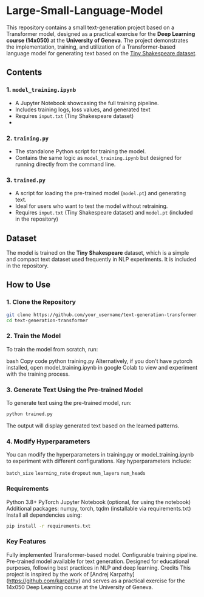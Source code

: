 # Large-Small-Language-Model

This repository contains a small text-generation project based on a Transformer model, designed as a practical exercise for the **Deep Learning course (14x050)** at the **University of Geneva**. The project demonstrates the implementation, training, and utilization of a Transformer-based language model for generating text based on the [Tiny Shakespeare dataset](https://raw.githubusercontent.com/karpathy/char-rnn/master/data/tinyshakespeare/input.txt).

## Contents

### 1. `model_training.ipynb`
- A Jupyter Notebook showcasing the full training pipeline.
- Includes training logs, loss values, and generated text 
- Requires `input.txt` (Tiny Shakespeare dataset)
- 
### 2. `training.py`
- The standalone Python script for training the model.
- Contains the same logic as `model_training.ipynb` but designed for running directly from the command line.

### 3. `trained.py`
- A script for loading the pre-trained model (`model.pt`) and generating text.
- Ideal for users who want to test the model without retraining.
- Requires `input.txt` (Tiny Shakespeare dataset) and `model.pt` (included in the repository)

## Dataset
The model is trained on the **Tiny Shakespeare** dataset, which is a simple and compact text dataset used frequently in NLP experiments. It is included in the repository.

## How to Use

### 1. Clone the Repository
```bash
git clone https://github.com/your_username/text-generation-transformer.git
cd text-generation-transformer
```
### 2. Train the Model
To train the model from scratch, run:

bash
Copy code
python training.py
Alternatively, if you don't have pytorch installed, open model_training.ipynb in google Colab  to view and experiment with the training process.

### 3. Generate Text Using the Pre-trained Model
To generate text using the pre-trained model, run:

```bash
python trained.py
```
The output will display generated text based on the learned patterns.

### 4. Modify Hyperparameters
You can modify the hyperparameters in training.py or model_training.ipynb to experiment with different configurations. Key hyperparameters include:

`batch_size`
`learning_rate`
`dropout`
`num_layers`
`num_heads`

### Requirements
Python 3.8+
PyTorch
Jupyter Notebook (optional, for using the notebook)
Additional packages: numpy, torch, tqdm (installable via requirements.txt)
Install all dependencies using:

```bash
pip install -r requirements.txt
```

### Key Features
Fully implemented Transformer-based model.
Configurable training pipeline.
Pre-trained model available for text generation.
Designed for educational purposes, following best practices in NLP and deep learning.
Credits
This project is inspired by the work of [Andrej Karpathy] (https://github.com/karpathy) and serves as a practical exercise for the 14x050 Deep Learning course at the University of Geneva.

